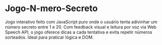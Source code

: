 # Jogo-N-mero-Secreto
Jogo interativo feito com JavaScript puro onde o usuário tenta adivinhar um número secreto entre 1 e 20. Com feedback visual e leitura por voz via Web Speech API, o jogo oferece dicas a cada tentativa e evita repetir números sorteados. Ideal para praticar lógica e DOM.

